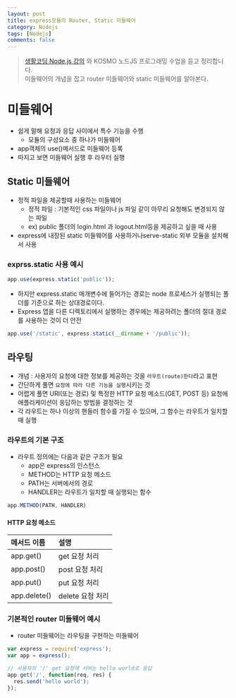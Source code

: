 ```yaml
---
layout: post
title: express모듈의 Router, Static 미들웨어
category: Nodejs
tags: [Nodejs]
comments: false
---
```


> [생활코딩 Node.js 강의](https://www.inflearn.com/course/nodejs-%EA%B0%95%EC%A2%8C-%EC%83%9D%ED%99%9C%EC%BD%94%EB%94%A9#) 와 KOSMO 노드JS 프로그래밍 수업을 듣고 정리합니다.  
> 미들웨어의 개념을 잡고 router 미들웨어와 static 미들웨어를 알아본다.  

# 미들웨어

- 쉽게 말해 요청과 응답 사이에서 특수 기능을 수행
  - 모듈의 구성요소 중 하나가 미들웨어
- app객체의 use()메서드로 미들웨어 등록
- 따지고 보면 미들웨어 실행 후 라우터 실행

## Static 미들웨어

- 정적 파일을 제공할때 사용하는 미들웨어
  - 정적 파일 : 기본적인 css 파일이나 js 파일 같이 아무리 요청해도 변경되지 않는 파일
  - ex) public 폴더의 login.html 과 logout.html등을 제공하고 싶을 때 사용
- express에 내장된 static 미들웨어를 사용하거나serve-static 외부 모듈을 설치해서 사용

### exprss.static 사용 예시

```javascript
app.use(express.static('public'));
```

- 하지만 express.static 매개변수에 들어가는 경로는 node 프로세스가 실행되는 폴더를 기준으로 하는 상대경로이다. 
- Express 앱을 다른 디렉토리에서 실행하는 경우에는 제공하려는 폴더의 절대 경로를 사용하는 것이 더 안전

```javascript
app.use('/static', express.static(__dirname + '/public'));
```

## 라우팅

- 개념 : 사용자의 요청에 대한 정보를 제공하는 것을 `라우트(route)한다`라고 표현
- 간단하게 풀면 `요청에 따라 다른 기능을 실행`시키는 것
- 어렵게 풀면 URI(또는 경로) 및 특정한 HTTP 요청 메소드(GET, POST 등) 요청에 애플리케이션이 응답하는 방법을 결정하는 것
- 각 라우트는 하나 이상의 핸들러 함수를 가질 수 있으며, 그 함수는 라우트가 일치할 때 실행

### 라우트의 기본 구조

- 라우트 정의에는 다음과 같은 구조가 필요
  - app은 express의 인스턴스
  - METHOD는 HTTP 요청 메소드
  - PATH는 서버에서의 경로
  - HANDLER는 라우트가 일치할 때 실행되는 함수

```javascript
app.METHOD(PATH, HANDLER)
```

#### HTTP 요청 메소드
| 메서드 이름 | 설명 | 
|:--------|:--------|
| app.get() | get 요청 처리 |
| app.post() | post 요청 처리 |
| app.put() | put 요청 처리 |
| app.delete() | delete 요청 처리 |


### 기본적인 router 미들웨어 예시
- router 미들웨어는 라우팅을 구현하는 미들웨어

```javascript
var express = require('express');
var app = express();

// 사용자의 '/' get 요청에 서버는 hello world로 응답
app.get('/', function(req, res) {
  res.send('hello world');
});
```
